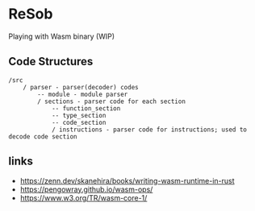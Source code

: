 # ReSob
Playing with Wasm binary (WIP)

## Code Structures
```
/src
    / parser - parser(decoder) codes
        -- module - module parser
        / sections - parser code for each section
            -- function_section
            -- type_section
            -- code_section
            / instructions - parser code for instructions; used to decode code section
```

## links
- https://zenn.dev/skanehira/books/writing-wasm-runtime-in-rust
- https://pengowray.github.io/wasm-ops/
- https://www.w3.org/TR/wasm-core-1/
